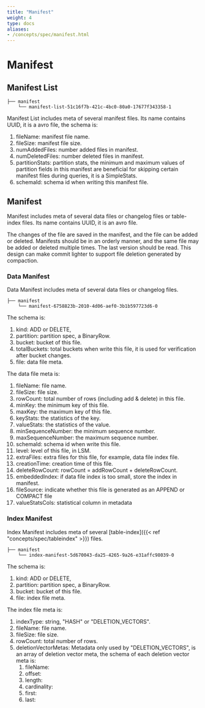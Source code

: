 ```yaml
---
title: "Manifest"
weight: 4
type: docs
aliases:
- /concepts/spec/manifest.html
---
```

<!--
Licensed to the Apache Software Foundation (ASF) under one
or more contributor license agreements.  See the NOTICE file
distributed with this work for additional information
regarding copyright ownership.  The ASF licenses this file
to you under the Apache License, Version 2.0 (the
"License"); you may not use this file except in compliance
with the License.  You may obtain a copy of the License at

  http://www.apache.org/licenses/LICENSE-2.0

Unless required by applicable law or agreed to in writing,
software distributed under the License is distributed on an
"AS IS" BASIS, WITHOUT WARRANTIES OR CONDITIONS OF ANY
KIND, either express or implied.  See the License for the
specific language governing permissions and limitations
under the License.
-->

# Manifest

## Manifest List

```shell
├── manifest
    └── manifest-list-51c16f7b-421c-4bc0-80a0-17677f343358-1
```

Manifest List includes meta of several manifest files. Its name contains UUID, it is a avro file, the schema is:

1. fileName: manifest file name.
2. fileSize: manifest file size.
3. numAddedFiles: number added files in manifest.
4. numDeletedFiles: number deleted files in manifest.
5. partitionStats: partition stats, the minimum and maximum values of partition fields in this manifest are beneficial
   for skipping certain manifest files during queries, it is a SimpleStats.
6. schemaId: schema id when writing this manifest file.

## Manifest

Manifest includes meta of several data files or changelog files or table-index files. Its name contains UUID, it is an
avro file.

The changes of the file are saved in the manifest, and the file can be added or deleted. Manifests should be in
an orderly manner, and the same file may be added or deleted multiple times. The last version should be read. This
design can make commit lighter to support file deletion generated by compaction.

### Data Manifest

Data Manifest includes meta of several data files or changelog files.

```shell
├── manifest
    └── manifest-6758823b-2010-4d06-aef0-3b1b597723d6-0
```

The schema is:

1. kind: ADD or DELETE,
2. partition: partition spec, a BinaryRow.
3. bucket: bucket of this file.
4. totalBuckets: total buckets when write this file, it is used for verification after bucket changes.
5. file: data file meta.

The data file meta is:

1. fileName: file name.
2. fileSize: file size.
3. rowCount: total number of rows (including add & delete) in this file.
4. minKey: the minimum key of this file.
5. maxKey: the maximum key of this file.
6. keyStats: the statistics of the key.
7. valueStats: the statistics of the value.
8. minSequenceNumber: the minimum sequence number.
9. maxSequenceNumber: the maximum sequence number.
10. schemaId: schema id when write this file.
11. level: level of this file, in LSM.
12. extraFiles: extra files for this file, for example, data file index file.
13. creationTime: creation time of this file.
14. deleteRowCount: rowCount = addRowCount + deleteRowCount.
15. embeddedIndex: if data file index is too small, store the index in manifest.
16. fileSource: indicate whether this file is generated as an APPEND or COMPACT file
17. valueStatsCols: statistical column in metadata 

### Index Manifest

Index Manifest includes meta of several [table-index]({{< ref "concepts/spec/tableindex" >}}) files.

```shell
├── manifest
    └── index-manifest-5d670043-da25-4265-9a26-e31affc98039-0
```

The schema is:

1. kind: ADD or DELETE,
2. partition: partition spec, a BinaryRow.
3. bucket: bucket of this file.
4. file: index file meta.

The index file meta is:

1. indexType: string, "HASH" or "DELETION_VECTORS".
2. fileName: file name.
3. fileSize: file size.
4. rowCount: total number of rows.
5. deletionVectorMetas: Metadata only used by "DELETION_VECTORS", is an array of deletion vector meta, the schema of each deletion vector meta is:
   1. fileName:
   2. offset:
   3. length:
   4. cardinality:
   5. first:
   6. last:
